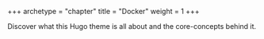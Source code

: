 +++
archetype = "chapter"
title = "Docker"
weight = 1
+++

Discover what this Hugo theme is all about and the core-concepts behind it.
